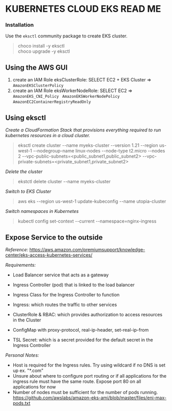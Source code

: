 # KUBERNETES CLOUD EKS READ ME

### Installation

Use the ```eksctl``` community package to create EKS cluster.  
  
> choco install -y eksctl  
> choco upgrade -y eksctl  

## Using the AWS GUI  
1) create an IAM Role eksClusterRole: SELECT EC2 + EKS Cluster => ```AmazonEKSClusterPolicy```  
2) create an IAM Role eksWorkerNodeRole: SELECT EC2 => ``` AmazonEKS_CNI_Policy``` ``` AmazonEKSWorkerNodePolicy``` ```AmazonEC2ContainerRegistryReadOnly```

## Using eksctl  
*Create a CloudFormation Stack that provisions everything required to run kubernetes resources in a cloud cluster.*
> eksctl create cluster --name myeks-cluster --version 1.21 --region us-west-1 --nodegroup-name linux-nodes --node-type t2.micro --nodes 2  --vpc-public-subnets=<public_subnet1,public_subnet2> --vpc-private-subnets=<private_subnet1,private_subnet2>

*Delete the cluster*
> ekstctl delete cluster --name myeks-cluster  

*Switch to EKS Cluster*
> aws eks --region us-west-1 update-kubeconfig --name utopia-cluster  

*Switch namespaces in Kubernetes*
> kubectl config set-context --current --namespace=nginx-ingress  

## Expose Service to the outside

*Reference:* https://aws.amazon.com/premiumsupport/knowledge-center/eks-access-kubernetes-services/

*Requirements:*  
- Load Balancer service that acts as a gateway
- Ingress Controller (pod) that is linked to the load balancer
- Ingress Class for the Ingress Controller to function
- Ingress: which routes the traffic to other services
- ClusterRole & RBAC: which provides authorization to access resources in the Cluster
- ConfigMap with proxy-protocol, real-ip-header, set-real-ip-from

- TSL Secret: which is a secret provided for the default secret in the Ingress Controller

*Personal Notes:*
- Host is required for the Ingress rules. Try using wildcard if no DNS is set up ex. "\*.com"
- Unsure about where to configure port routing or if all applications for the ingress rule must have the same route. Expose port 80 on all applications for now
- Number of nodes must be sufficient for the number of pods running. https://github.com/awslabs/amazon-eks-ami/blob/master/files/eni-max-pods.txt
